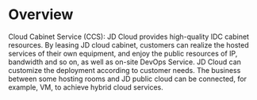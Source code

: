 # Overview 
      
Cloud Cabinet Service (CCS): JD Cloud provides high-quality IDC cabinet resources. By leasing JD cloud cabinet, customers can realize the hosted services of their own equipment, and enjoy the public resources of IP, bandwidth and so on, as well as on-site DevOps Service. JD Cloud can customize the deployment according to customer needs. The business between some hosting rooms and JD public cloud can be connected, for example, VM, to achieve hybrid cloud services.
